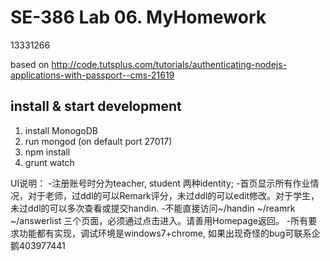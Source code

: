 # SE-386 Lab 06. MyHomework    

13331266

based on http://code.tutsplus.com/tutorials/authenticating-nodejs-applications-with-passport--cms-21619

## install & start development
1. install MonogoDB
2. run mongod (on default port 27017)
3. npm install
4. grunt watch

UI说明：
-注册账号时分为teacher, student 两种identity;
-首页显示所有作业情况，对于老师，过ddl的可以Remark评分，未过ddl的可以edit修改。对于学生，未过ddl的可以多次查看或提交handin.
-不能直接访问~/handin ~/reamrk ~/answerlist 三个页面，必须通过点击进入。请善用Homepage返回。
-所有要求功能都有实现，调试环境是windows7+chrome, 如果出现奇怪的bug可联系企鹅403977441